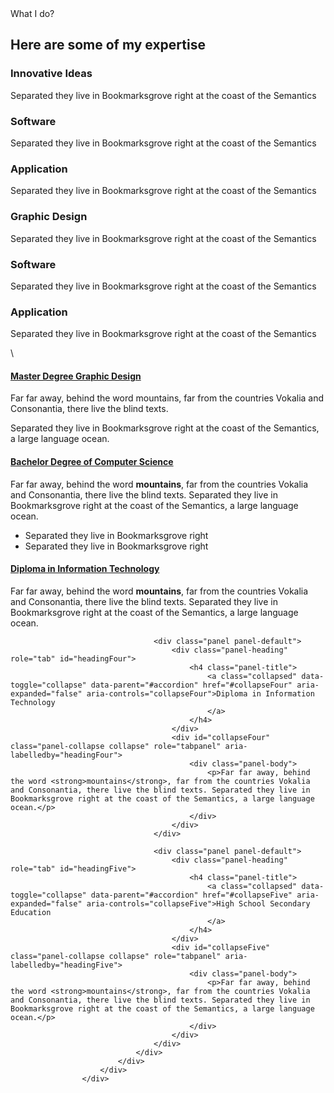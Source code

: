 <section class="colorlib-services" data-section="services">
				<div class="colorlib-narrow-content">
					<div class="row">
						<div class="col-md-6 col-md-offset-3 col-md-pull-3 animate-box" data-animate-effect="fadeInLeft">
							<span class="heading-meta">What I do?</span>
							<h2 class="colorlib-heading">Here are some of my expertise</h2>
						</div>
					</div>
					<div class="row row-pt-md">
						<div class="col-md-4 text-center animate-box">
							<div class="services color-1">
								<span class="icon">
									<i class="icon-bulb"></i>
								</span>
								<div class="desc">
									<h3>Innovative Ideas</h3>
									<p>Separated they live in Bookmarksgrove right at the coast of the Semantics</p>
								</div>
							</div>
						</div>
						<div class="col-md-4 text-center animate-box">
							<div class="services color-2">
								<span class="icon">
									<i class="icon-data"></i>
								</span>
								<div class="desc">
									<h3>Software</h3>
									<p>Separated they live in Bookmarksgrove right at the coast of the Semantics</p>
								</div>
							</div>
						</div>
						<div class="col-md-4 text-center animate-box">
							<div class="services color-3">
								<span class="icon">
									<i class="icon-phone3"></i>
								</span>
								<div class="desc">
									<h3>Application</h3>
									<p>Separated they live in Bookmarksgrove right at the coast of the Semantics</p>
								</div>
							</div>
						</div>
						<div class="col-md-4 text-center animate-box">
							<div class="services color-4">
								<span class="icon">
									<i class="icon-layers2"></i>
								</span>
								<div class="desc">
									<h3>Graphic Design</h3>
									<p>Separated they live in Bookmarksgrove right at the coast of the Semantics</p>
								</div>
							</div>
						</div>
						<div class="col-md-4 text-center animate-box">
							<div class="services color-5">
								<span class="icon">
									<i class="icon-data"></i>
								</span>
								<div class="desc">
									<h3>Software</h3>
									<p>Separated they live in Bookmarksgrove right at the coast of the Semantics</p>
								</div>
							</div>
						</div>
						<div class="col-md-4 text-center animate-box">
							<div class="services color-6">
								<span class="icon">
									<i class="icon-phone3"></i>
								</span>
								<div class="desc">
									<h3>Application</h3>
									<p>Separated they live in Bookmarksgrove right at the coast of the Semantics</p>
								</div>
							</div>
						</div>
					</div>
				</div>
			</section>
			\



<div class="row">
						<div class="col-md-12 animate-box" data-animate-effect="fadeInLeft">
							<div class="fancy-collapse-panel">
								<div class="panel-group" id="accordion" role="tablist" aria-multiselectable="true">
									<div class="panel panel-default">
									    <div class="panel-heading" role="tab" id="headingOne">
									        <h4 class="panel-title">
									            <a data-toggle="collapse" data-parent="#accordion" href="#collapseOne" aria-expanded="true" aria-controls="collapseOne">Master Degree Graphic Design
									            </a>
									        </h4>
									    </div>
									    <div id="collapseOne" class="panel-collapse collapse in" role="tabpanel" aria-labelledby="headingOne">
									         <div class="panel-body">
									            <div class="row">
										      		<div class="col-md-6">
										      			<p>Far far away, behind the word mountains, far from the countries Vokalia and Consonantia, there live the blind texts. </p>
										      		</div>
										      		<div class="col-md-6">
										      			<p>Separated they live in Bookmarksgrove right at the coast of the Semantics, a large language ocean.</p>
										      		</div>
										      	</div>
									         </div>
									    </div>
									</div>
									<div class="panel panel-default">
									    <div class="panel-heading" role="tab" id="headingTwo">
									        <h4 class="panel-title">
									            <a class="collapsed" data-toggle="collapse" data-parent="#accordion" href="#collapseTwo" aria-expanded="false" aria-controls="collapseTwo">Bachelor Degree of Computer Science
									            </a>
									        </h4>
									    </div>
									    <div id="collapseTwo" class="panel-collapse collapse" role="tabpanel" aria-labelledby="headingTwo">
									        <div class="panel-body">
									            <p>Far far away, behind the word <strong>mountains</strong>, far from the countries Vokalia and Consonantia, there live the blind texts. Separated they live in Bookmarksgrove right at the coast of the Semantics, a large language ocean.</p>
													<ul>
														<li>Separated they live in Bookmarksgrove right</li>
														<li>Separated they live in Bookmarksgrove right</li>
													</ul>
									        </div>
									    </div>
									</div>
									<div class="panel panel-default">
									    <div class="panel-heading" role="tab" id="headingThree">
									        <h4 class="panel-title">
									            <a class="collapsed" data-toggle="collapse" data-parent="#accordion" href="#collapseThree" aria-expanded="false" aria-controls="collapseThree">Diploma in Information Technology
									            </a>
									        </h4>
									    </div>
									    <div id="collapseThree" class="panel-collapse collapse" role="tabpanel" aria-labelledby="headingThree">
									        <div class="panel-body">
									            <p>Far far away, behind the word <strong>mountains</strong>, far from the countries Vokalia and Consonantia, there live the blind texts. Separated they live in Bookmarksgrove right at the coast of the Semantics, a large language ocean.</p>	
									        </div>
									    </div>
									</div>

									<div class="panel panel-default">
									    <div class="panel-heading" role="tab" id="headingFour">
									        <h4 class="panel-title">
									            <a class="collapsed" data-toggle="collapse" data-parent="#accordion" href="#collapseFour" aria-expanded="false" aria-controls="collapseFour">Diploma in Information Technology
									            </a>
									        </h4>
									    </div>
									    <div id="collapseFour" class="panel-collapse collapse" role="tabpanel" aria-labelledby="headingFour">
									        <div class="panel-body">
									            <p>Far far away, behind the word <strong>mountains</strong>, far from the countries Vokalia and Consonantia, there live the blind texts. Separated they live in Bookmarksgrove right at the coast of the Semantics, a large language ocean.</p>	
									        </div>
									    </div>
									</div>

									<div class="panel panel-default">
									    <div class="panel-heading" role="tab" id="headingFive">
									        <h4 class="panel-title">
									            <a class="collapsed" data-toggle="collapse" data-parent="#accordion" href="#collapseFive" aria-expanded="false" aria-controls="collapseFive">High School Secondary Education
									            </a>
									        </h4>
									    </div>
									    <div id="collapseFive" class="panel-collapse collapse" role="tabpanel" aria-labelledby="headingFive">
									        <div class="panel-body">
									            <p>Far far away, behind the word <strong>mountains</strong>, far from the countries Vokalia and Consonantia, there live the blind texts. Separated they live in Bookmarksgrove right at the coast of the Semantics, a large language ocean.</p>	
									        </div>
									    </div>
									</div>
								</div>
							</div>
						</div>
					</div>